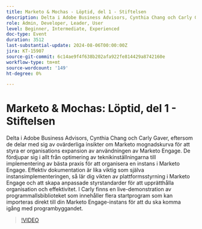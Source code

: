 ```yaml
---
title: Marketo & Mochas - Löptid, del 1 - Stiftelsen
description: Delta i Adobe Business Advisors, Cynthia Chang och Carly Gaver, eftersom de delar med sig av ovärderliga insikter om Marketo mognadskurva som vägleder er organisations expansion av användningen av Marketo.
role: Admin, Developer, Leader, User
level: Beginner, Intermediate, Experienced
doc-type: Event
duration: 3512
last-substantial-update: 2024-08-06T00:00:00Z
jira: KT-15907
source-git-commit: 6c14ae9f4f638b202afa922fe814429a8742160e
workflow-type: tm+mt
source-wordcount: '149'
ht-degree: 0%

---
```



# Marketo &amp; Mochas: Löptid, del 1 - Stiftelsen

Delta i Adobe Business Advisors, Cynthia Chang och Carly Gaver, eftersom de delar med sig av ovärderliga insikter om Marketo mognadskurva för att styra er organisations expansion av användningen av Marketo Engage. De fördjupar sig i allt från optimering av teknikinställningarna till implementering av bästa praxis för att organisera en instans i Marketo Engage. Effektiv dokumentation är lika viktig som själva instansimplementeringen, så lär dig vikten av plattformsstyrning i Marketo Engage och att skapa anpassade styrstandarder för att upprätthålla organisation och effektivitet. I Carly finns en live-demonstration av programmallsbiblioteket som innehåller flera startprogram som kan importeras direkt till din Marketo Engage-instans för att du ska komma igång med programbyggandet.

>[!VIDEO](https://video.tv.adobe.com/v/3432499/?learn=on)
